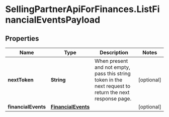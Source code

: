 # SellingPartnerApiForFinances.ListFinancialEventsPayload

## Properties

Name | Type | Description | Notes
------------ | ------------- | ------------- | -------------
**nextToken** | **String** | When present and not empty, pass this string token in the next request to return the next response page. | [optional] 
**financialEvents** | [**FinancialEvents**](FinancialEvents.md) |  | [optional] 


